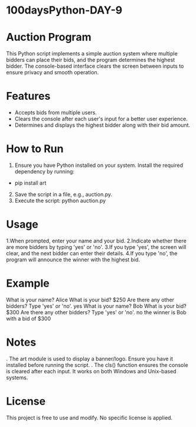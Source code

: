 # 100daysPython-DAY-9

# Auction Program
This Python script implements a simple auction system where multiple bidders can place their bids, and the program determines the highest bidder. The console-based interface clears the screen between inputs to ensure privacy and smooth operation.

# Features
- Accepts bids from multiple users.
- Clears the console after each user's input for a better user experience.
- Determines and displays the highest bidder along with their bid amount.
# How to Run
1. Ensure you have Python installed on your system.
Install the required dependency by running:
- pip install art
2. Save the script in a file, e.g., auction.py.
3. Execute the script:
python auction.py

# Usage
1.When prompted, enter your name and your bid.
2.Indicate whether there are more bidders by typing 'yes' or 'no'.
3.If you type 'yes', the screen will clear, and the next bidder can enter their details.
4.If you type 'no', the program will announce the winner with the highest bid.

# Example

What is your name? Alice
What is your bid? $250
Are there any other bidders? Type 'yes' or 'no'. yes
What is your name? Bob
What is your bid? $300
Are there any other bidders? Type 'yes' or 'no'. no
the winner is Bob with a bid of $300
# Notes
. The art module is used to display a banner/logo. Ensure you have it installed before running the script.
. The cls() function ensures the console is cleared after each input. It works on both Windows and Unix-based systems.
# License
This project is free to use and modify. No specific license is applied.
